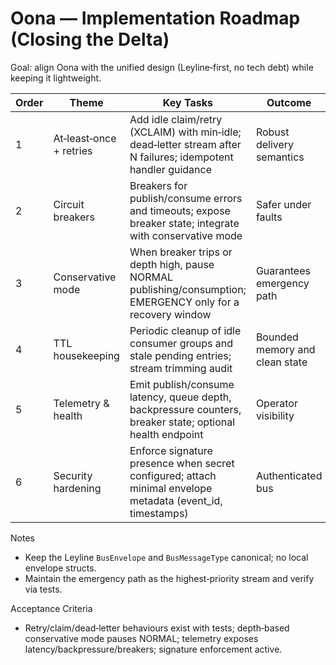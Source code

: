 # Oona — Implementation Roadmap (Closing the Delta)

Goal: align Oona with the unified design (Leyline‑first, no tech debt) while keeping it lightweight.

| Order | Theme | Key Tasks | Outcome |
| --- | --- | --- | --- |
| 1 | At‑least‑once + retries | Add idle claim/retry (XCLAIM) with min‑idle; dead‑letter stream after N failures; idempotent handler guidance | Robust delivery semantics |
| 2 | Circuit breakers | Breakers for publish/consume errors and timeouts; expose breaker state; integrate with conservative mode | Safer under faults |
| 3 | Conservative mode | When breaker trips or depth high, pause NORMAL publishing/consumption; EMERGENCY only for a recovery window | Guarantees emergency path |
| 4 | TTL housekeeping | Periodic cleanup of idle consumer groups and stale pending entries; stream trimming audit | Bounded memory and clean state |
| 5 | Telemetry & health | Emit publish/consume latency, queue depth, backpressure counters, breaker state; optional health endpoint | Operator visibility |
| 6 | Security hardening | Enforce signature presence when secret configured; attach minimal envelope metadata (event_id, timestamps) | Authenticated bus |

Notes
- Keep the Leyline `BusEnvelope` and `BusMessageType` canonical; no local envelope structs.
- Maintain the emergency path as the highest‑priority stream and verify via tests.

Acceptance Criteria
- Retry/claim/dead‑letter behaviours exist with tests; depth‑based conservative mode pauses NORMAL; telemetry exposes latency/backpressure/breakers; signature enforcement active.

